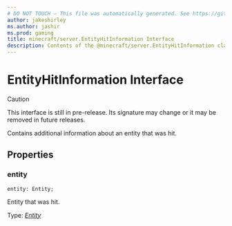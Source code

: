 ```yaml
---
# DO NOT TOUCH — This file was automatically generated. See https://github.com/mojang/minecraftapidocsgenerator to modify descriptions, examples, etc.
author: jakeshirley
ms.author: jashir
ms.prod: gaming
title: minecraft/server.EntityHitInformation Interface
description: Contents of the @minecraft/server.EntityHitInformation class.
---
```

# EntityHitInformation Interface

> [!CAUTION]
> This interface is still in pre-release.  Its signature may change or it may be removed in future releases.

Contains additional information about an entity that was hit.

## Properties

### **entity**
`entity: Entity;`

Entity that was hit.

Type: [*Entity*](Entity.md)
